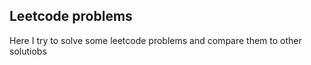 ## Leetcode problems

Here I try to solve some leetcode problems and compare them to other solutiobs

